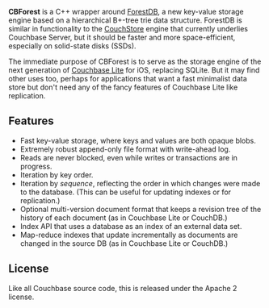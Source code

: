 **CBForest** is a C++ wrapper around [ForestDB][FDB], a new key-value storage engine based on a hierarchical B+-tree trie data structure. ForestDB is similar in functionality to the [CouchStore][COUCHSTORE] engine that currently underlies Couchbase Server, but it should be faster and more space-efficient, especially on solid-state disks (SSDs).

The immediate purpose of CBForest is to serve as the storage engine of the next generation of [Couchbase Lite][CBL] for iOS, replacing SQLite. But it may find other uses too, perhaps for applications that want a fast minimalist data store but don't need any of the fancy features of Couchbase Lite like replication.

## Features

* Fast key-value storage, where keys and values are both opaque blobs.
* Extremely robust append-only file format with write-ahead log.
* Reads are never blocked, even while writes or transactions are in progress.
* Iteration by key order.
* Iteration by _sequence_, reflecting the order in which changes were made to the database. (This can be useful for updating indexes or for replication.)
* Optional multi-version document format that keeps a revision tree of the history of each document (as in Couchbase Lite or CouchDB.)
* Index API that uses a database as an index of an external data set.
* Map-reduce indexes that update incrementally as documents are changed in the source DB (as in Couchbase Lite or CouchDB.)

## License

Like all Couchbase source code, this is released under the Apache 2 license.

[FDB]: https://github.com/couchbaselabs/forestdb
[CBL]: https://github.com/couchbase/couchbase-lite-ios
[COUCHSTORE]: https://github.com/couchbaselabs/couchstore